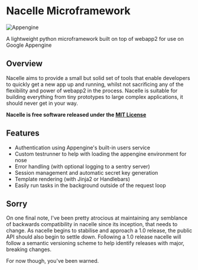 # Nacelle Microframework

![Appengine](http://i.imgur.com/9N2DNQn.png)

A lightweight python microframework built on top of webapp2 for use on Google Appengine


## Overview

Nacelle aims to provide a small but solid set of tools that enable developers to quickly get a new app up and running, whilst not sacrificing any of the flexibility and power of webapp2 in the process. Nacelle is suitable for building everything from tiny prototypes to large complex applications, it should never get in your way.

**Nacelle is free software released under the [MIT License](http://opensource.org/licenses/MIT)**


## Features

- Authentication using Appengine's built-in users service
- Custom testrunner to help with loading the appengine environment for nose
- Error handling (with optional logging to a sentry server)
- Session management and automatic secret key generation
- Template rendering (with Jinja2 or Handlebars)
- Easily run tasks in the background outside of the request loop


## Sorry

On one final note, I've been pretty atrocious at maintaining any semblance of backwards compatibility in nacelle since its inception, that needs to change. As nacelle begins to stabilise and approach a 1.0 release, the public API should also begin to settle down. Following a 1.0 release nacelle will follow a semantic versioning scheme to help identify releases with major, breaking changes.

For now though, you've been warned.

